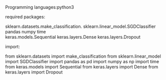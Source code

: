 Programming languages:python3

required packages:

sklearn.datasets.make_classification. sklearn.linear_model.SGDClassifier
pandas
numpy
time  
keras.models.Sequential
keras.layers.Dense
keras.layers.Dropout

import:

from sklearn.datasets import make_classification
from sklearn.linear_model import SGDClassifier
import pandas as pd
import numpy as np
import time
from keras.models import Sequential
from keras.layers import Dense
from keras.layers import Dropout
